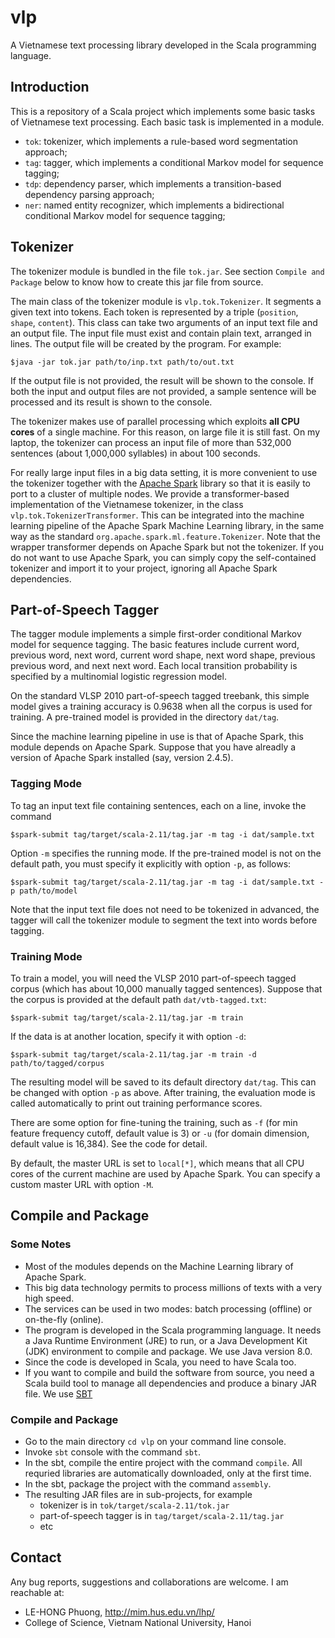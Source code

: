 # vlp

A Vietnamese text processing library developed in the Scala programming language.

## Introduction

This is a repository of a Scala project which implements some basic tasks of Vietnamese text processing.
Each basic task is implemented in a module. 
- `tok`: tokenizer, which implements a rule-based word segmentation approach;
- `tag`: tagger, which implements a conditional Markov model for sequence tagging;
- `tdp`: dependency parser, which implements a transition-based dependency parsing approach;
- `ner`: named entity recognizer, which implements a bidirectional conditional Markov model for sequence tagging;

## Tokenizer

The tokenizer module is bundled in the file `tok.jar`. See section `Compile and Package` below to know 
how to create this jar file from source.

The main class of the tokenizer module is `vlp.tok.Tokenizer`. It segments a given text into tokens. Each 
token is represented by a triple (`position`, `shape`, `content`). This class can take two arguments of an input text file and an output file. The input file must exist and contain plain text, arranged in lines. The 
output file will be created by the program. For example:

  `$java -jar tok.jar path/to/inp.txt path/to/out.txt`

If the output file is not provided, the result will be shown to the console. If both the input and output files are not provided, a sample sentence will be processed and its result is shown to the console.  

The tokenizer makes use of parallel processing which exploits **all CPU cores** of a single machine. For this reason, on large file it is still fast. On my laptop, the tokenizer can process an input file of more than 532,000 sentences (about 1,000,000 syllables) in about 100 seconds.

For really large input files in a big data setting, it is more convenient to use the tokenizer together with the [Apache Spark](http://spark.apache.org) library so that it is easily to port to a cluster of multiple nodes. We provide a transformer-based implementation of the Vietnamese tokenizer, in the class `vlp.tok.TokenizerTransformer`. This can be integrated into the machine learning pipeline of the Apache Spark Machine Learning library, in the same way as the standard `org.apache.spark.ml.feature.Tokenizer`. Note that the wrapper transformer depends on Apache Spark but not the tokenizer. If you do not want to use Apache Spark, you can simply copy the self-contained tokenizer and import it to your project, ignoring all Apache Spark dependencies.

## Part-of-Speech Tagger

The tagger module implements a simple first-order conditional Markov model for sequence tagging. The basic features include current word, previous word, next word, current word shape, next word shape, previous previous word, and next next word. Each local transition probability is specified by a multinomial logistic regression model.

On the standard VLSP 2010 part-of-speech tagged treebank, this simple model gives a training accuracy is 0.9638 when all the corpus is used for training. A pre-trained model is provided in the directory `dat/tag`.

Since the machine learning pipeline in use is that of Apache Spark, this module depends on Apache Spark. Suppose that you have alreadly a version of Apache Spark installed (say, version 2.4.5). 

### Tagging Mode

To tag an input text file containing sentences, each on a line, invoke the command

  `$spark-submit tag/target/scala-2.11/tag.jar -m tag -i dat/sample.txt`

Option `-m` specifies the running mode. If the pre-trained model is not on the default path, you must specify it explicitly with option `-p`, as follows:

  `$spark-submit tag/target/scala-2.11/tag.jar -m tag -i dat/sample.txt -p path/to/model`

Note that the input text file does not need to be tokenized in advanced, the tagger will call the tokenizer module to segment the text into words before tagging.

### Training Mode

To train a model, you will need the VLSP 2010 part-of-speech tagged corpus (which has about 10,000 manually tagged sentences). Suppose that the corpus is provided at the default path `dat/vtb-tagged.txt`:

  `$spark-submit tag/target/scala-2.11/tag.jar -m train`

If the data is at another location, specify it with option `-d`:

  `$spark-submit tag/target/scala-2.11/tag.jar -m train -d path/to/tagged/corpus`

The resulting model will be saved to its default directory `dat/tag`. This can be changed with option `-p` as above. After training, the evaluation mode is called automatically to print out training performance scores.

There are some option for fine-tuning the training, such as `-f` (for min feature frequency cutoff, default value is 3) or `-u` (for domain dimension, default value is 16,384). See the code for detail.

By default, the master URL is set to `local[*]`, which means that all CPU cores of the current machine are used by Apache Spark. You can specify a custom master URL with option `-M`.

## Compile and Package

### Some Notes
- Most of the modules depends on the Machine Learning library of Apache Spark.
- This big data technology permits to process millions of texts with a very high speed.
- The services can be used in two modes: batch processing (offline) or on-the-fly (online).
- The program is developed in the Scala programming language. It needs a Java Runtime Environment (JRE) 
  to run, or a Java Development Kit (JDK) environment to compile and package. We use Java version 8.0.
- Since the code is developed in Scala, you need to have Scala too.
- If you want to compile and build the software from source, you need a Scala build tool 
  to manage all dependencies and produce a binary JAR file. We use [SBT](https://www.scala-sbt.org/download.html)

### Compile and Package
- Go to the main directory `cd vlp` on your command line console.
- Invoke `sbt` console with the command `sbt`.
- In the sbt, compile the entire project with the command `compile`. All requried libraries are automatically downloaded, only at the first time.
- In the sbt, package the project with the command `assembly`.
- The resulting JAR files are in sub-projects, for example 
  * tokenizer is in `tok/target/scala-2.11/tok.jar`
  * part-of-speech tagger is in `tag/target/scala-2.11/tag.jar`
  * etc

## Contact

Any bug reports, suggestions and collaborations are welcome. I am
reachable at: 
* LE-HONG Phuong, http://mim.hus.edu.vn/lhp/
* College of Science, Vietnam National University, Hanoi